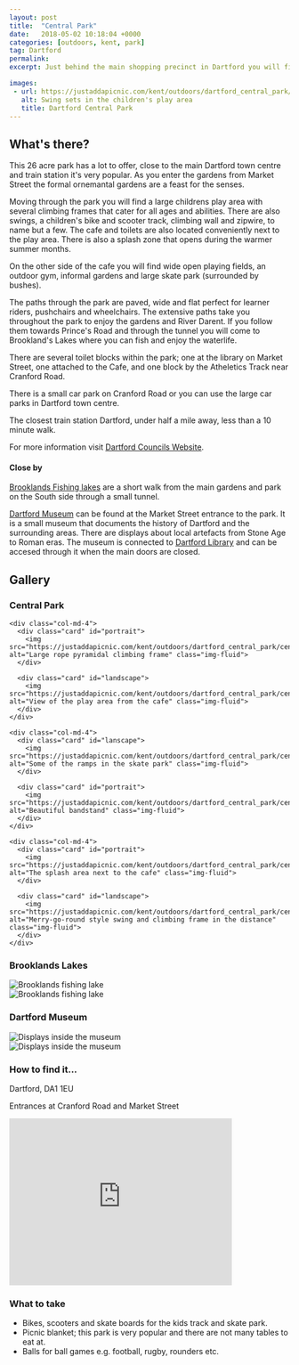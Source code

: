 ```yaml
---
layout: post
title:  "Central Park"
date:   2018-05-02 10:18:04 +0000
categories: [outdoors, kent, park]
tag: Dartford
permalink: 
excerpt: Just behind the main shopping precinct in Dartford you will find the oasis that is Darford Central Park.  It has a large childrens play area (including water play), skate park, cafe, open green spaces and stunning manicured gardens for everyone to enjoy.

images: 
 - url: https://justaddapicnic.com/kent/outdoors/dartford_central_park/central7.jpg
   alt: Swing sets in the children's play area
   title: Dartford Central Park
---
```


## What's there?
This 26 acre park has a lot to offer, close to the main Dartford town centre and train station it's very popular.  As you enter the gardens from Market Street the formal ornemantal gardens are a feast for the senses.  

Moving through the park you will find a large childrens play area with several climbing frames that cater for all ages and abilities.  There are also swings, a children's bike and scooter track, climbing wall and zipwire, to name but a few.  The cafe and toilets are also located conveniently next to the play area.  There is also a splash zone that opens during the warmer summer months.

On the other side of the cafe you will find wide open playing fields, an outdoor gym, informal gardens and large skate park (surrounded by bushes).

The paths through the park are paved, wide and flat perfect for learner riders, pushchairs and wheelchairs. The extensive paths take you throughout the park to enjoy the gardens and River Darent.  If you follow them towards Prince's Road and through the tunnel you will come to Brookland's Lakes where you can fish and enjoy the waterlife.

There are several toilet blocks within the park; one at the library on Market Street, one attached to the Cafe, and one block by the Atheletics Track near Cranford Road.

There is a small car park on Cranford Road or you can use the large car parks in Dartford town centre.

The closest train station Dartford, under half a mile away, less than a 10 minute walk.

For more information visit [Dartford Councils Website](https://www.dartford.gov.uk/by-category/leisure-and-culture2/parks-and-open-spaces/central-park2).

#### Close by

[Brooklands Fishing lakes](https://www.dartford.gov.uk/by-category/leisure-and-culture2/sports,-clubs-and-centres/fishing) are a short walk from the main gardens and park on the South side through a small tunnel.

[Dartford Museum](https://www.dartford.gov.uk/by-category/leisure-and-culture2/museums-and-galleries) can be found at the Market Street entrance to the park.  It is a small museum that documents the history of Dartford and the surrounding areas.  There are displays about local artefacts from Stone Age to Roman eras.  The museum is connected to [Dartford Library](https://www.dartford.gov.uk/by-category/education-and-learning2/libraries) and can be accesed through it when the main doors are closed.


## Gallery

### Central Park

<div class="container">

  <div class="row">

    <div class="col-md-4">
      <div class="card" id="portrait">
        <img src="https://justaddapicnic.com/kent/outdoors/dartford_central_park/central2.jpg" alt="Large rope pyramidal climbing frame" class="img-fluid">
      </div>

      <div class="card" id="landscape">
        <img src="https://justaddapicnic.com/kent/outdoors/dartford_central_park/central1.jpg" alt="View of the play area from the cafe" class="img-fluid">
      </div>  
    </div>

    <div class="col-md-4">
      <div class="card" id="lanscape">
        <img src="https://justaddapicnic.com/kent/outdoors/dartford_central_park/central4.jpg" alt="Some of the ramps in the skate park" class="img-fluid">
      </div>

      <div class="card" id="portrait">
        <img src="https://justaddapicnic.com/kent/outdoors/dartford_central_park/central5.jpg" alt="Beautiful bandstand" class="img-fluid">
      </div>
    </div>

    <div class="col-md-4">
      <div class="card" id="portrait">
        <img src="https://justaddapicnic.com/kent/outdoors/dartford_central_park/central6.jpg" alt="The splash area next to the cafe" class="img-fluid">
      </div>

      <div class="card" id="landscape">
        <img src="https://justaddapicnic.com/kent/outdoors/dartford_central_park/central3.jpg" alt="Merry-go-round style swing and climbing frame in the distance" class="img-fluid">
      </div>
    </div>

  </div>      
</div>


### Brooklands Lakes

<div class="container">
  <div class="row">
    <div class="col-md-6">
      <div class="card">
        <img src="https://justaddapicnic.com/kent/outdoors/dartford_central_park/brooklands1.jpg" alt="Brooklands fishing lake" class="img-fluid">
      </div>
    </div>
    <div class="col-md-6">
      <div class="card">
        <img src="https://justaddapicnic.com/kent/outdoors/dartford_central_park/brooklands2.jpg" alt="Brooklands fishing lake" class="img-fluid">
      </div>  
    </div>
  </div>
</div>

### Dartford Museum

<div class="container">
  <div class="row">
    <div class="col-md-6">
      <div class="card">
        <img src="https://justaddapicnic.com/kent/outdoors/dartford_central_park/museum1.jpg" alt="Displays inside the museum" class="img-fluid">
      </div>
    </div>
    <div class="col-md-6">
      <div class="card">
        <img src="https://justaddapicnic.com/kent/outdoors/dartford_central_park/museum2.jpg" alt="Displays inside the museum" class="img-fluid">
      </div>  
    </div>
  </div>
</div>

### How to find it...
Dartford, DA1 1EU

Entrances at Cranford Road and Market Street

<iframe src="https://www.google.com/maps/embed?pb=!1m18!1m12!1m3!1d4973.959036827583!2d0.2156409977257526!3d51.44017002353744!2m3!1f0!2f0!3f0!3m2!1i1024!2i768!4f13.1!3m3!1m2!1s0x47d8b18e7c6495ef%3A0x648aa17c4a518000!2sCentral+Park!5e0!3m2!1sen!2suk!4v1525257866748" width="400" height="300" frameborder="0" style="border:0" allowfullscreen></iframe>

### What to take
* Bikes, scooters and skate boards for the kids track and skate park.
* Picnic blanket; this park is very popular and there are not many tables to eat at.
* Balls for ball games e.g. football, rugby, rounders etc.
